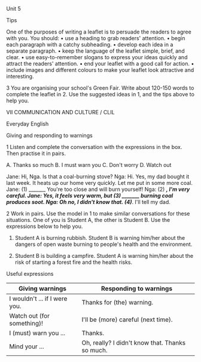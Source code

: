 Unit 5

Tips

One of the purposes of writing a leaflet is to persuade the readers to agree with you. You should:
• use a heading to grab readers' attention.
• begin each paragraph with a catchy subheading.
• develop each idea in a separate paragraph.
• keep the language of the leaflet simple, brief, and clear.
• use easy-to-remember slogans to express your ideas quickly and attract the readers' attention.
• end your leaflet with a good call for action.
• include images and different colours to make your leaflet look attractive and interesting.

3 You are organising your school's Green Fair. Write about 120-150 words to complete the leaflet in 2. Use the suggested ideas in 1, and the tips above to help you.

VII COMMUNICATION AND CULTURE / CLIL

Everyday English

Giving and responding to warnings

1 Listen and complete the conversation with the expressions in the box. Then practise it in pairs.

A. Thanks so much    B. I must warn you
C. Don't worry        D. Watch out

Jane: Hi, Nga. Is that a coal-burning stove?
Nga: Hi. Yes, my dad bought it last week. It heats up our home very quickly. Let me put in some more coal.
Jane: (1) _______ You're too close and will burn yourself!
Nga: (2) _______, I'm very careful.
Jane: Yes, it feels very warm, but (3) _______ burning coal produces soot.
Nga: Oh no, I didn't know that. (4)_______. I'll tell my dad.

2 Work in pairs. Use the model in 1 to make similar conversations for these situations. One of you is Student A, the other is Student B. Use the expressions below to help you.

1. Student A is burning rubbish. Student B is warning him/her about the dangers of open waste burning to people's health and the environment.

2. Student B is building a campfire. Student A is warning him/her about the risk of starting a forest fire and the health risks.

Useful expressions

Giving warnings | Responding to warnings
--- | ---
I wouldn't ... if I were you. | Thanks for (the) warning.
Watch out (for something)! | I'll be (more) careful (next time).
I (must) warn you ... | Thanks.
Mind your ... | Oh, really? I didn't know that. Thanks so much.